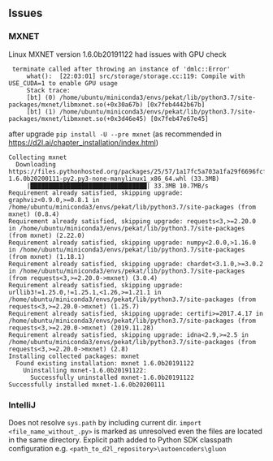 ## Issues
### MXNET 
Linux MXNET version  1.6.0b20191122 had issues with GPU check
```text
 terminate called after throwing an instance of 'dmlc::Error'
     what():  [22:03:01] src/storage/storage.cc:119: Compile with USE_CUDA=1 to enable GPU usage
     Stack trace:
     [bt] (0) /home/ubuntu/miniconda3/envs/pekat/lib/python3.7/site-packages/mxnet/libmxnet.so(+0x30a67b) [0x7feb4442b67b]
     [bt] (1) /home/ubuntu/miniconda3/envs/pekat/lib/python3.7/site-packages/mxnet/libmxnet.so(+0x3d46e45) [0x7feb47e67e45]
``` 
after upgrade `pip install -U --pre mxnet` (as recommended in https://d2l.ai/chapter_installation/index.html)

```text
Collecting mxnet
  Downloading https://files.pythonhosted.org/packages/25/57/1a17fc5a703a1fa29f6696fcfce5cbdb641de41f0ff0b29e5eaf429e3fff/mxnet-1.6.0b20200111-py2.py3-none-manylinux1_x86_64.whl (33.3MB)
     |████████████████████████████████| 33.3MB 10.7MB/s
Requirement already satisfied, skipping upgrade: graphviz<0.9.0,>=0.8.1 in /home/ubuntu/miniconda3/envs/pekat/lib/python3.7/site-packages (from mxnet) (0.8.4)
Requirement already satisfied, skipping upgrade: requests<3,>=2.20.0 in /home/ubuntu/miniconda3/envs/pekat/lib/python3.7/site-packages (from mxnet) (2.22.0)
Requirement already satisfied, skipping upgrade: numpy<2.0.0,>1.16.0 in /home/ubuntu/miniconda3/envs/pekat/lib/python3.7/site-packages (from mxnet) (1.18.1)
Requirement already satisfied, skipping upgrade: chardet<3.1.0,>=3.0.2 in /home/ubuntu/miniconda3/envs/pekat/lib/python3.7/site-packages (from requests<3,>=2.20.0->mxnet) (3.0.4)
Requirement already satisfied, skipping upgrade: urllib3!=1.25.0,!=1.25.1,<1.26,>=1.21.1 in /home/ubuntu/miniconda3/envs/pekat/lib/python3.7/site-packages (from requests<3,>=2.20.0->mxnet) (1.25.7)
Requirement already satisfied, skipping upgrade: certifi>=2017.4.17 in /home/ubuntu/miniconda3/envs/pekat/lib/python3.7/site-packages (from requests<3,>=2.20.0->mxnet) (2019.11.28)
Requirement already satisfied, skipping upgrade: idna<2.9,>=2.5 in /home/ubuntu/miniconda3/envs/pekat/lib/python3.7/site-packages (from requests<3,>=2.20.0->mxnet) (2.8)
Installing collected packages: mxnet
  Found existing installation: mxnet 1.6.0b20191122
    Uninstalling mxnet-1.6.0b20191122:
      Successfully uninstalled mxnet-1.6.0b20191122
Successfully installed mxnet-1.6.0b20200111
```

### IntelliJ
Does not resolve `sys.path` by including current dir. `import <file_name_without_.py>` is marked as unresolved even
the files are located in the same directory. Explicit path added to Python SDK classpath configuration e.g. 
`<path_to_d2l_repository>\autoencoders\gluon` 